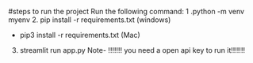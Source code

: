 #steps to run the project 
Run the following command:
1 .python -m venv myenv
2. pip install -r requirements.txt (windows)
   - pip3 install -r requirements.txt (Mac)
3. streamlit run app.py
Note- !!!!!!! you need a open api key to run it!!!!!!! 
